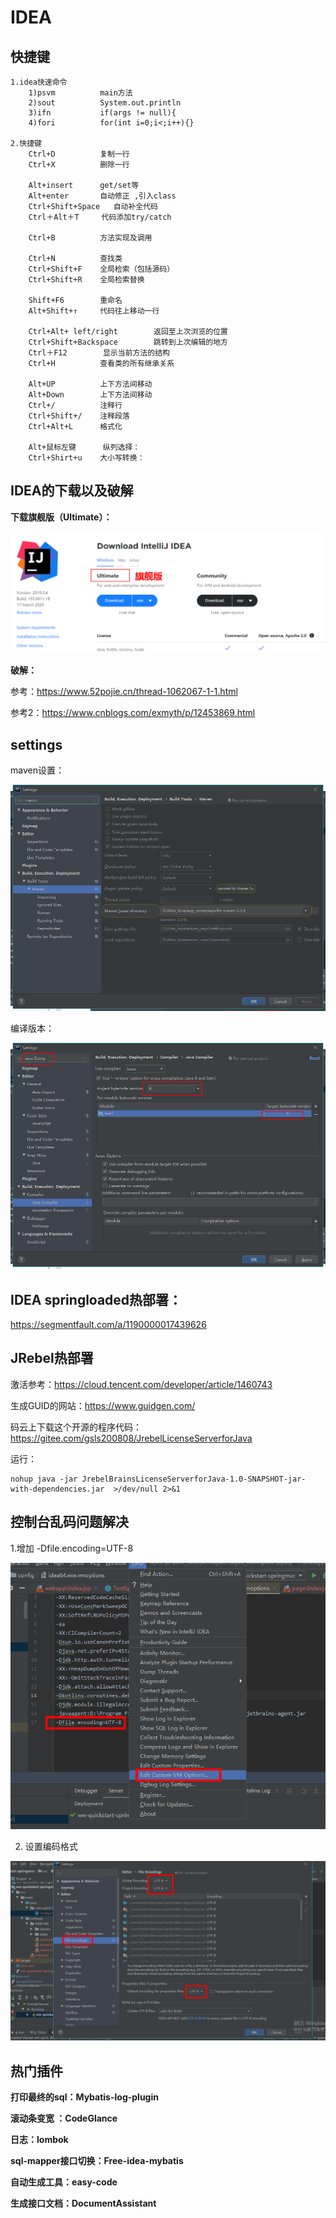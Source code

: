 # IDEA

## 快捷键

```
1.idea快速命令
	1)psvm			main方法
	2)sout          System.out.println
	3)ifn			if(args != null){
	4)fori			for(int i=0;i<;i++){}
	
2.快捷键
	Ctrl+D     		复制一行
	Ctrl+X     		删除一行
	
	Alt+insert  	get/set等
	Alt+enter		自动修正 ,引入class
	Ctrl+Shift+Space   自动补全代码
	Ctrl＋Alt＋T	   代码添加try/catch
	
	Ctrl+B		    方法实现及调用
	
	Ctrl+N			查找类
	Ctrl+Shift+F	全局检索（包括源码）
	Ctrl+Shift+R	全局检索替换
	
	Shift+F6 		重命名
	Alt+Shift+↑   	代码往上移动一行
	
	Ctrl+Alt+ left/right 		返回至上次浏览的位置
	Ctrl+Shift+Backspace     	跳转到上次编辑的地方
	Ctrl＋F12		显示当前方法的结构
	Ctrl+H   		查看类的所有继承关系
	
	Alt+UP			上下方法间移动
	Alt+Down		上下方法间移动
	Ctrl+/     		注释行
	Ctrl+Shift+/    注释段落
	Ctrl+Alt+L      格式化
	
	Alt+鼠标左键	  纵列选择：
	Ctrl+Shirt+u	大小写转换：
```



## IDEA的下载以及破解

**下载旗舰版（Ultimate）：**

![1586098329940](./idea.assets/1586098329940.png)

**破解：**

参考：https://www.52pojie.cn/thread-1062067-1-1.html

参考2：https://www.cnblogs.com/exmyth/p/12453869.html

## settings

maven设置：

![1586088305805](./idea.assets/1586088305805.png)



编译版本：

![1586097795008](./idea.assets/1586097795008.png)





## IDEA springloaded热部署：

https://segmentfault.com/a/1190000017439626

## JRebel热部署

激活参考：https://cloud.tencent.com/developer/article/1460743

生成GUID的网站：https://www.guidgen.com/

码云上下载这个开源的程序代码：https://gitee.com/gsls200808/JrebelLicenseServerforJava

运行：

```shell
nohup java -jar JrebelBrainsLicenseServerforJava-1.0-SNAPSHOT-jar-with-dependencies.jar  >/dev/null 2>&1
```



## 控制台乱码问题解决

1.增加 -Dfile.encoding=UTF-8

![1609253833251](./idea.assets/1609253833251.png)

2. 设置编码格式

![1609253891233](./idea.assets/1609253891233.png)



## 热门插件

**打印最终的sql：Mybatis-log-plugin**

**滚动条变宽 ：CodeGlance**

**日志：lombok**

**sql-mapper接口切换：Free-idea-mybatis**

**自动生成工具：easy-code**

**生成接口文档：DocumentAssistant**